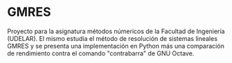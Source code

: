 # GMRES
Proyecto para la asignatura métodos númericos de la Facultad de Ingeniería (UDELAR).
El mismo estudia el  método de resolución de sistemas lineales GMRES y se presenta una implementación en Python más una comparación de rendimiento contra el comando "contrabarra" de GNU Octave.  
